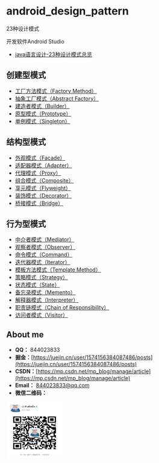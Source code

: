 # android_design_pattern
23种设计模式

开发软件Android Studio

- [java语言设计-23种设计模式总览](https://juejin.cn/post/7011058617554042911)


## 创建型模式

* [工厂方法模式（Factory Method）](https://juejin.cn/post/7011420098309128223)
* [抽象工厂模式（Abstract Factory）](https://juejin.cn/post/7011436257750286372)
* [建造者模式（Builder）](https://juejin.cn/post/7011396206769209351)
* [原型模式（Prototype）](https://juejin.cn/post/7011780488209629215)
* [单例模式（Singleton）](https://juejin.cn/post/7011368125425778695)

## 结构型模式

* [外观模式（Facade）](https://juejin.cn/post/7011852120991203365)
* [适配器模式（Adapter）](https://juejin.cn/post/7012128583632027678)
* [代理模式（Proxy）](https://juejin.cn/post/7012180337690148872)
* [组合模式（Composite）](https://juejin.cn/post/7012100292883775502)
* [享元模式（Flyweight）](https://juejin.cn/post/7012147271185727518)
* [装饰模式（Decorator）](https://juejin.cn/post/7012076094073339918)
* [桥接模式（Bridge）](https://juejin.cn/post/7012115815566671908)

## 行为型模式

* [中介者模式（Mediator）](https://juejin.cn/post/7012535780421664805)
* [观察者模式（Observer）](https://juejin.cn/post/7012799535076343838)
* [命令模式（Command）](https://juejin.cn/post/7012497489446043679)
* [迭代器模式（Iterator）](https://juejin.cn/post/7012520117418344485)
* [模板方法模式（Template Method）](https://juejin.cn/post/7012851659604754463)
* [策略模式（Strategy）](https://juejin.cn/post/7012845469944512543)
* [状态模式（State）](https://juejin.cn/post/7012814910300094495)
* [备忘录模式（Memento）](https://juejin.cn/post/7012550010776584206)
* [解释器模式（Interpreter）](https://juejin.cn/post/7012516764722397215)
* [职责链模式（Chain of Responsibility）](https://juejin.cn/post/7012486274439184420)
* [访问者模式（Visitor）](https://juejin.cn/post/7012893654075310094)

## About me
-  **QQ：** 844023833
-  **掘金：**[https://juejin.cn/user/1574156384087486/posts](https://juejin.cn/user/1574156384087486/posts)
-  **CSDN：**[https://mp.csdn.net/mp_blog/manage/article](https://mp.csdn.net/mp_blog/manage/article)
-  **Email：** 844023833@qq.com
-  **微信二维码：**
 <img width="150" height="150" src="app/screensshots/wechat.jpg"/>
